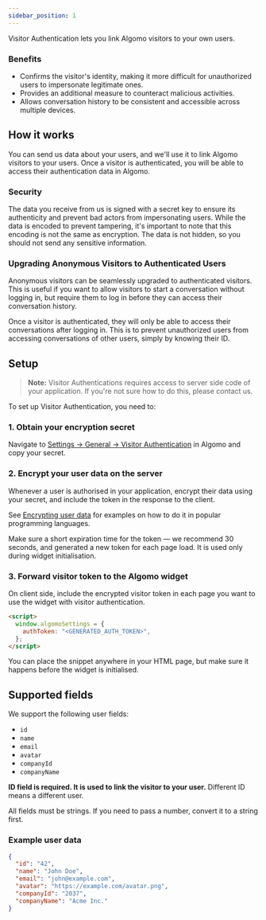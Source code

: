 ```yaml
---
sidebar_position: 1
---
```


Visitor Authentication lets you link Algomo visitors to your own users.

### Benefits

- Confirms the visitor's identity, making it more difficult for unauthorized users to impersonate legitimate ones.
- Provides an additional measure to counteract malicious activities.
- Allows conversation history to be consistent and accessible across multiple devices.

## How it works

You can send us data about your users, and we'll use it to link Algomo visitors to your users. Once a visitor is authenticated, you will be able to access their authentication data in Algomo.

### Security

The data you receive from us is signed with a secret key to ensure its authenticity and prevent bad actors from impersonating users. While the data is encoded to prevent tampering, it's important to note that this encoding is not the same as encryption. The data is not hidden, so you should not send any sensitive information.

### Upgrading Anonymous Visitors to Authenticated Users

Anonymous visitors can be seamlessly upgraded to authenticated visitors. This is useful if you want to allow visitors to start a conversation without logging in, but require them to log in before they can access their conversation history.

Once a visitor is authenticated, they will only be able to access their conversations after logging in. This is to prevent unauthorized users from accessing conversations of other users, simply by knowing their ID.

## Setup

> **Note:** Visitor Authentications requires access to server side code of your application. If you're not sure how to do this, please contact us.

To set up Visitor Authentication, you need to:

### 1. Obtain your encryption secret

Navigate to [Settings → General → Visitor Authentication](https://app.algomo.com/settings/general?highlight=visitor-authentication) in Algomo and copy your secret.

### 2. Encrypt your user data on the server

Whenever a user is authorised in your application, encrypt their data using your secret, and include the token in the response to the client.

See [Encrypting user data](./Encrypting%user%20data) for examples on how to do it in popular programming languages.

Make sure a short expiration time for the token — we recommend 30 seconds, and generated a new token for each page load. It is used only during widget initialisation.

### 3. Forward visitor token to the Algomo widget

On client side, include the encrypted visitor token in each page you want to use the widget with visitor authentication.

```html
<script>
  window.algomoSettings = {
    authToken: "<GENERATED_AUTH_TOKEN>",
  };
</script>
```

You can place the snippet anywhere in your HTML page, but make sure it happens before the widget is initialised.

## Supported fields

We support the following user fields:

- `id`
- `name`
- `email`
- `avatar`
- `companyId`
- `companyName`

**ID field is required. It is used to link the visitor to your user.** Different ID means a different user.

All fields must be strings. If you need to pass a number, convert it to a string first.

### Example user data

```json
{
  "id": "42",
  "name": "John Doe",
  "email": "john@example.com",
  "avatar": "https://example.com/avatar.png",
  "companyId": "2037",
  "companyName": "Acme Inc."
}
```
